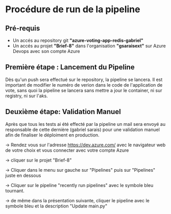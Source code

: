 # Procédure de run de la pipeline
## Pré-requis

- Un accés au repository git **"azure-voting-app-redis-gabriel"**
- Un accés au projet **"Brief-8"** dans l'organisation **"gsaraisext"** sur Azure Devops avec son compte Azure

## Première étape : Lancement du Pipeline

Dès qu'un push sera effectué sur le repository, la pipeline se lancera.
Il est important de modifier le numéro de verion dans le code de l'application de vote, sans quoi la pipeline se lancera sans mettre a jour le container, ni sur registry, ni sur l'aks.

## Deuxième étape: Validation Manuel
Après que tous les tests ai été effecté par la pipeline un mail sera envoyé au responsable de cette dernière (gabriel sarais) pour une validation manuel afin de finaliser le déploiment en production.

→ Rendez vous sur l'adresse https://dev.azure.com/ avec le navigateur web de votre choix et vous connecter avec votre compte Azure

→ cliquer sur le projet "Brief-8"

→ Cliquer dans le menu sur gauche sur "Pipelines" puis sur "Pipelines" juste en dessous

→ Cliquer sur le pipeline "recently run pipelines" avec le symbole bleu tournant.

→ de même dans la présentation suivante, cliquer le pipeline avec le symbole bleu et la description "Update main.py"
